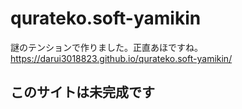 # qurateko.soft-yamikin
謎のテンションで作りました。正直あほですね。
https://darui3018823.github.io/qurateko.soft-yamikin/
## このサイトは未完成です